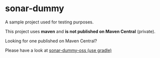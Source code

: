 # sonar-dummy

A sample project used for testing purposes.

This project uses **maven** and **is not published on Maven Central** (private).

Looking for one published on Maven Central?

Please have a look at [sonar-dummy-oss (use gradle)](https://github.com/SonarSource/sonar-dummy-oss)
